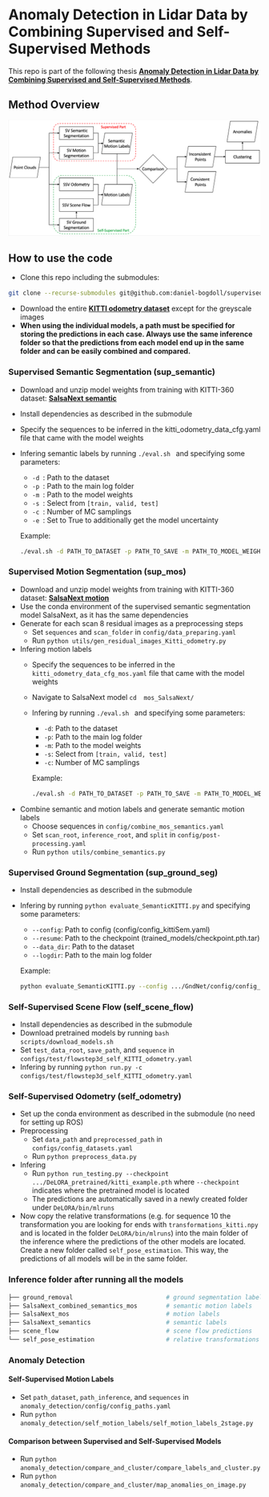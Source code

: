 # Anomaly Detection in Lidar Data by Combining Supervised and Self-Supervised Methods

This repo is part of the following thesis **[Anomaly Detection in Lidar Data by Combining Supervised and Self-Supervised Methods](https://publikationen.bibliothek.kit.edu/1000147668)**.


## Method Overview

![Overview](/figures/method_flowchart.png)


## How to use the code
* Clone this repo including the submodules: 
```bash
git clone --recurse-submodules git@github.com:daniel-bogdoll/supervised_unsupervised_anomaly.git
```
* Download the entire **[KITTI odometry dataset](http://www.cvlibs.net/datasets/kitti/eval_odometry.php)** except for the greyscale images
* **When using the individual models, a path must be specified for storing the predictions in each case. Always use the same inference folder so that the predictions from each model end up in the same folder and can be easily combined and compared.**

### Supervised Semantic Segmentation (sup_semantic)
* Download and unzip model weights from training with KITTI-360 dataset: **[SalsaNext semantic](https://drive.google.com/file/d/1F96PqSejX_kXAoTa88gDH6NpM5Ze_Lv0/view)**
* Install dependencies as described in the submodule
* Specify the sequences to be inferred in the kitti_odometry_data_cfg.yaml file that came with the model weights
* Infering semantic labels by running ```./eval.sh ``` and specifying some parameters:
    * ```-d ```: Path to the dataset
    * ```-p ```: Path to the main log folder 
    * ```-m ```: Path to the model weights
    * ```-s ```: Select from `[train, valid, test]`
    * ```-c ```: Number of MC samplings
    * ```-e ```: Set to True to additionally get the model uncertainty

    Example:
    ```bash
    ./eval.sh -d PATH_TO_DATASET -p PATH_TO_SAVE -m PATH_TO_MODEL_WEIGHTS  -c 30 -s valid  -e False
    ```

### Supervised Motion Segmentation (sup_mos)
* Download and unzip model weights from training with KITTI-360 dataset: **[SalsaNext motion](https://drive.google.com/file/d/150z3yCYLpwAD6KpdsUbWyOs0GKpLsJVW/view)**
* Use the conda environment of the supervised semantic segmentation model SalsaNext, as it has the same dependencies
* Generate for each scan 8 residual images as a preprocessing steps
    * Set `sequences` and `scan_folder` in `config/data_preparing.yaml`
    + Run `python utils/gen_residual_images_Kitti_odometry.py`
* Infering motion labels
    * Specify the sequences to be inferred in the ```kitti_odometry_data_cfg_mos.yaml``` file that came with the model weights
    * Navigate to SalsaNext model ```cd  mos_SalsaNext/```
    * Infering by running ```./eval.sh ``` and specifying some parameters:
        * ```-d```: Path to the dataset
        * ```-p```: Path to the main log folder 
        * ```-m```: Path to the model weights
        * ```-s```: Select from `[train, valid, test]`
        * ```-c```: Number of MC samplings

        Example:
        ```bash
        ./eval.sh -d PATH_TO_DATASET -p PATH_TO_SAVE -m PATH_TO_MODEL_WEIGHTS  -c 30 -s valid
        ```
* Combine semantic and motion labels and generate semantic motion labels
    * Choose sequences in `config/combine_mos_semantics.yaml`
    * Set `scan_root`, `inference_root`, and `split` in `config/post-processing.yaml`
    * Run `python utils/combine_semantics.py`

### Supervised Ground Segmentation (sup_ground_seg)
* Install dependencies as described in the submodule
* Infering by running `python evaluate_SemanticKITTI.py` and specifying some parameters:
    * ```--config```: Path to config (config/config_kittiSem.yaml)
    * ```--resume```: Path to the checkpoint (trained_models/checkpoint.pth.tar)
    * ```--data_dir```: Path to the dataset
    * ```--logdir```: Path to the main log folder 

    Example:
    ```bash
    python evaluate_SemanticKITTI.py --config .../GndNet/config/config_kittiSem.yaml --resume .../GndNet/trained_models/checkpoint.pth.tar --data_dir data/dataset/sequences --logdir data/inference
    ```

### Self-Supervised Scene Flow (self_scene_flow)
* Install dependencies as described in the submodule
* Download pretrained models by running `bash scripts/download_models.sh`
* Set `test_data_root`, `save_path`, and `sequence` in `configs/test/flowstep3d_self_KITTI_odometry.yaml`
* Infering by running `python run.py -c configs/test/flowstep3d_self_KITTI_odometry.yaml`

### Self-Supervised Odometry (self_odometry)
* Set up the conda environment as described in the submodule (no need for setting up ROS)
* Preprocessing
    * Set `data_path` and `preprocessed_path` in `configs/config_datasets.yaml`
    * Run `python preprocess_data.py`
* Infering 
    * Run `python run_testing.py --checkpoint .../DeLORA_pretrained/kitti_example.pth` where `--checkpoint` indicates where the pretrained model is located
    * The predictions are automatically saved in a newly created folder under `DeLORA/bin/mlruns`
* Now copy the relative transformations (e.g. for sequence 10 the transformation you are looking for ends with `transformations_kitti.npy` and is located in the folder `DeLORA/bin/mlruns`) into the main folder of the inference where the predictions of the other models are located. Create a new folder called `self_pose_estimation`. This way, the predictions of all models will be in the same folder.

### Inference folder after running all the models
```bash
├── ground_removal                          # ground segmentation labels
├── SalsaNext_combined_semantics_mos        # semantic motion labels
├── SalsaNext_mos                           # motion labels
├── SalsaNext_semantics                     # semantic labels
├── scene_flow                              # scene flow predictions
└── self_pose_estimation                    # relative transformations
```

### Anomaly Detection
#### Self-Supervised Motion Labels
* Set `path_dataset`, `path_inference`, and `sequences` in `anomaly_detection/config/config_paths.yaml`
* Run `python anomaly_detection/self_motion_labels/self_motion_labels_2stage.py`

#### Comparison between Supervised and Self-Supervised Models
* Run `python anomaly_detection/compare_and_cluster/compare_labels_and_cluster.py`
* Run `python anomaly_detection/compare_and_cluster/map_anomalies_on_image.py`
